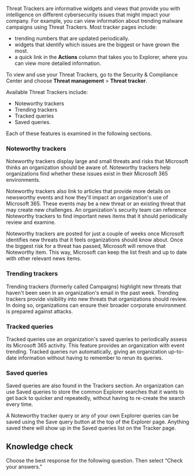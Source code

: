 Threat Trackers are informative widgets and views that provide you with intelligence on different cybersecurity issues that might impact your company. For example, you can view information about trending malware campaigns using Threat Trackers. Most tracker pages include:

 -  trending numbers that are updated periodically.
 -  widgets that identify which issues are the biggest or have grown the most.
 -  a quick link in the **Actions** column that takes you to Explorer, where you can view more detailed information.

To view and use your Threat Trackers, go to the Security &amp; Compliance Center and choose **Threat management** &gt; **Threat tracker**.

Available Threat Trackers include:

 -  Noteworthy trackers
 -  Trending trackers
 -  Tracked queries
 -  Saved queries.

Each of these features is examined in the following sections.

### Noteworthy trackers

Noteworthy trackers display large and small threats and risks that Microsoft thinks an organization should be aware of. Noteworthy trackers help organizations find whether these issues exist in their Microsoft 365 environments.

Noteworthy trackers also link to articles that provide more details on newsworthy events and how they'll impact an organization's use of Microsoft 365. These events may be a new threat or an existing threat that may create new challenges. An organization's security team can reference Noteworthy trackers to find important news items that it should periodically review and examine.

Noteworthy trackers are posted for just a couple of weeks once Microsoft identifies new threats that it feels organizations should know about. Once the biggest risk for a threat has passed, Microsoft will remove that Noteworthy item. This way, Microsoft can keep the list fresh and up to date with other relevant news items.

### Trending trackers

Trending trackers (formerly called Campaigns) highlight new threats that haven't been seen in an organization's email in the past week. Trending trackers provide visibility into new threats that organizations should review. In doing so, organizations can ensure their broader corporate environment is prepared against attacks.

### Tracked queries

Tracked queries use an organization's saved queries to periodically assess its Microsoft 365 activity. This feature provides an organization with event trending. Tracked queries run automatically, giving an organization up-to-date information without having to remember to rerun its queries.

### Saved queries

Saved queries are also found in the Trackers section. An organization can use Saved queries to store the common Explorer searches that it wants to get back to quicker and repeatedly, without having to re-create the search every time.

A Noteworthy tracker query or any of your own Explorer queries can be saved using the Save query button at the top of the Explorer page. Anything saved there will show up in the Saved queries list on the Tracker page.

## Knowledge check

Choose the best response for the following question. Then select “Check your answers.”